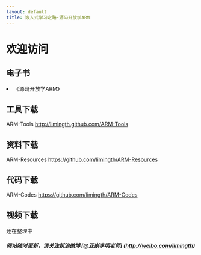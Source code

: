 ```yaml
---
layout: default
title: 嵌入式学习之路-源码开放学ARM
---
```


# 欢迎访问 

## 电子书 
<li>《源码开放学ARM》	<http://limingth.github.com/LASO> </li>
	
## 工具下载 
ARM-Tools 	<http://limingth.github.com/ARM-Tools>

## 资料下载 
ARM-Resources 	<https://github.com/limingth/ARM-Resources>

## 代码下载 
ARM-Codes 	<https://github.com/limingth/ARM-Codes>

## 视频下载
还在整理中



##### 网站随时更新，请关注新浪微博 [@亚嵌李明老师] (http://weibo.com/limingth)
